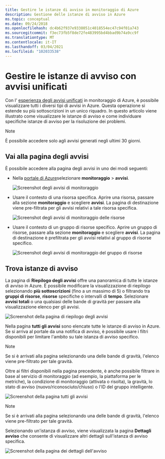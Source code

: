 ```yaml
---
title: Gestire le istanze di avviso in monitoraggio di Azure
description: Gestione delle istanze di avviso in Azure
ms.topic: conceptual
ms.date: 09/24/2018
ms.openlocfilehash: dc4b62f937e9338051c4018554ec47c94f01a743
ms.sourcegitcommit: f3ec73fb5f8de72fe483995bd4bbad9b74a9cc9f
ms.translationtype: MT
ms.contentlocale: it-IT
ms.lasthandoff: 03/04/2021
ms.locfileid: "102033538"
---
```

# <a name="manage-alert-instances-with-unified-alerts"></a>Gestire le istanze di avviso con avvisi unificati

Con l' [esperienza degli avvisi unificati](./alerts-overview.md) in monitoraggio di Azure, è possibile visualizzare tutti i diversi tipi di avvisi in Azure. Questa operazione si estende su più sottoscrizioni in un unico riquadro. In questo articolo viene illustrato come visualizzare le istanze di avviso e come individuare specifiche istanze di avviso per la risoluzione dei problemi.

> [!NOTE]
> È possibile accedere solo agli avvisi generati negli ultimi 30 giorni.

## <a name="go-to-the-alerts-page"></a>Vai alla pagina degli avvisi

È possibile accedere alla pagina degli avvisi in uno dei modi seguenti:

- Nella [portale di Azure](https://portal.azure.com/)selezionare **monitoraggio**  >  **avvisi**.  

     ![Screenshot degli avvisi di monitoraggio](media/alerts-managing-alert-instances/monitoring-alerts-managing-alert-instances-toc.jpg)
  
- Usare il contesto di una risorsa specifica. Aprire una risorsa, passare alla sezione **monitoraggio** e scegliere **avvisi**. La pagina di destinazione viene pre-filtrata per gli avvisi relativi a tale risorsa specifica.

     ![Screenshot degli avvisi di monitoraggio delle risorse](media/alerts-managing-alert-instances/alert-resource.JPG)

- Usare il contesto di un gruppo di risorse specifico. Aprire un gruppo di risorse, passare alla sezione **monitoraggio** e scegliere **avvisi**. La pagina di destinazione è prefiltrata per gli avvisi relativi al gruppo di risorse specifico.    

     ![Screenshot degli avvisi di monitoraggio del gruppo di risorse](media/alerts-managing-alert-instances/alert-rg.JPG)

## <a name="find-alert-instances"></a>Trova istanze di avviso

La pagina di **Riepilogo degli avvisi** offre una panoramica di tutte le istanze di avviso in Azure. È possibile modificare la visualizzazione di riepilogo selezionando **più sottoscrizioni** (fino a un massimo di 5) o filtrando tra **gruppi di risorse**, **risorse** specifiche o intervalli di **tempo**. Selezionare **avvisi totali** o una qualsiasi delle bande di gravità per passare alla visualizzazione elenco per gli avvisi.     

![Screenshot della pagina di riepilogo degli avvisi](media/alerts-managing-alert-instances/alerts-summary.jpg)
 
Nella pagina **tutti gli avvisi** sono elencate tutte le istanze di avviso in Azure. Se si arriva al portale da una notifica di avviso, è possibile usare i filtri disponibili per limitare l'ambito su tale istanza di avviso specifico.

> [!NOTE]
> Se si è arrivati alla pagina selezionando una delle bande di gravità, l'elenco viene pre-filtrato per tale gravità.

Oltre ai filtri disponibili nella pagina precedente, è anche possibile filtrare in base al servizio di monitoraggio (ad esempio, la piattaforma per le metriche), la condizione di monitoraggio (attivata o risolta), la gravità, lo stato di avviso (nuovo/riconosciuto/chiuso) o l'ID del gruppo intelligente.

![Screenshot della pagina tutti gli avvisi](media/alerts-managing-alert-instances/all-alerts.jpg)

> [!NOTE]
> Se si è arrivati alla pagina selezionando una delle bande di gravità, l'elenco viene pre-filtrato per tale gravità.

Selezionando un'istanza di avviso, viene visualizzata la pagina **Dettagli avviso** che consente di visualizzare altri dettagli sull'istanza di avviso specifica.   

![Screenshot della pagina dei dettagli dell'avviso](media/alerts-managing-alert-instances/alert-details.jpg)